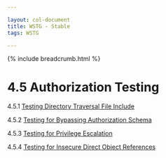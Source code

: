 ```yaml
---

layout: col-document
title: WSTG - Stable
tags: WSTG

---
```


{% include breadcrumb.html %}
# 4.5 Authorization Testing

4.5.1 [Testing Directory Traversal File Include](01-Testing_Directory_Traversal_File_Include.md)

4.5.2 [Testing for Bypassing Authorization Schema](02-Testing_for_Bypassing_Authorization_Schema.md)

4.5.3 [Testing for Privilege Escalation](03-Testing_for_Privilege_Escalation.md)

4.5.4 [Testing for Insecure Direct Object References](04-Testing_for_Insecure_Direct_Object_References.md)
